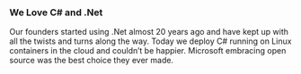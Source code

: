 ﻿### We Love C# and .Net
Our founders started using .Net almost 20 years ago and have kept up with all the twists and turns along the way. Today we deploy C# running on Linux containers in the cloud and couldn’t be happier. Microsoft embracing open source was the best choice they ever made.